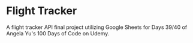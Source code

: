 # Flight Tracker
A flight tracker API final project utilizing Google Sheets for Days 39/40 of Angela Yu's 100 Days of Code on Udemy.
